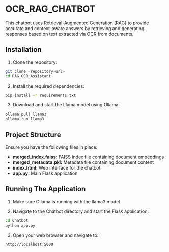 # OCR_RAG_CHATBOT
This chatbot uses Retrieval-Augmented Generation (RAG) to provide accurate and context-aware answers by retrieving and generating responses based on text extracted via OCR from documents.

## Installation

1. Clone the repository:
```bash
git clone <repository-url>
cd RAG_OCR_Assistant
```

2. Install the required dependencies:
```bash
pip install -r requirements.txt
```

3.  Download and start the Llama model using Ollama:
```bash
ollama pull llama3
ollama run llama3
```

## Project Structure

  Ensure you have the following files in place:

- **merged_index.faiss:** FAISS index file containing document embeddings  
- **merged_metadata.pkl:** Metadata file containing document content  
- **index.html:** Web interface for the chatbot  
- **app.py:** Main Flask application  


## Running The Application

   1. Make sure Ollama is running with the llama3 model

   2. Navigate to the Chatbot directory and start the Flask application:
   ```bash
   cd Chatbot
   python app.py
   ```

   3. Open your web browser and navigate to:
   ```bash
   http://localhost:5000
   ```





